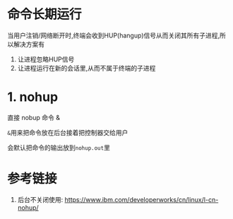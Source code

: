 # 命令长期运行

当用户注销/网络断开时,终端会收到HUP(hangup)信号从而关闭其所有子进程,所以解决方案有

1. 让进程忽略HUP信号
2. 让进程运行在新的会话里,从而不属于终端的子进程

# 1. nohup

直接 nobup 命令 & 

`&`用来把命令放在后台接着把控制器交给用户

会默认把命令的输出放到`nohup.out`里




# 参考链接

1. 后台不关闭使用: <https://www.ibm.com/developerworks/cn/linux/l-cn-nohup/>